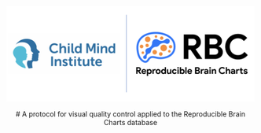 <picture>
  <img alt="RBC and Child Mind Institute logos" src="Logos.png">
</picture>

<p align="center">
  # A protocol for visual quality control applied to the Reproducible Brain Charts database
</p>

